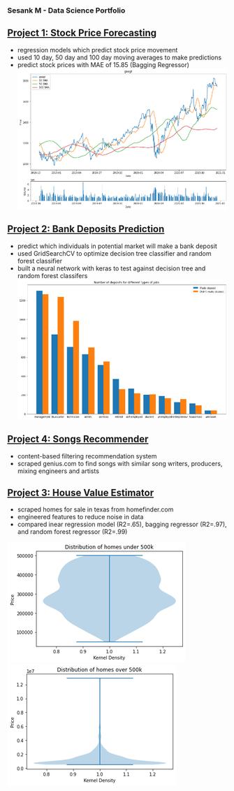 ###  Sesank M - Data Science Portfolio

## [Project 1: Stock Price Forecasting](https://github.com/sesankm/stock_price_prediction)
* regression models which predict stock price movement
* used 10 day, 50 day and 100 day moving averages to make predictions
* predict stock prices with MAE of 15.85 (Bagging Regressor)
![](/images/google_price_chart.png)

## [Project 2: Bank Deposits Prediction](https://github.com/sesankm/bank_deposit_prediction)
* predict which individuals in potential market will make a bank deposit
* used GridSearchCV to optimize decision tree classifier and random forest classifier
* built a neural network with keras to test against decision tree and random forest classifers
![](/images/jobs_plot.png)

## [Project 4: Songs Recommender](https://github.com/sesankm/song-recommender)
* content-based filtering recommendation system
* scraped genius.com to find songs with similar song writers, producers, mixing engineers and artists

## [Project 3: House Value Estimator](https://github.com/sesankm/house_price_prediction)
* scraped homes for sale in texas from homefinder.com
* engineered features to reduce noise in data
* compared inear regression model (R2=.65), bagging regressor (R2=.97), and random forest regressor (R2=.99)

![](/images/dist1.png)
![](/images/dist2.png)
